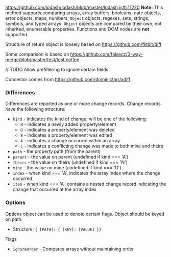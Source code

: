https://github.com/lodash/lodash/blob/master/lodash.js#L11220
**Note:** This method supports comparing arrays, array buffers, booleans,
    date objects, error objects, maps, numbers, `Object` objects, regexes,
    sets, strings, symbols, and typed arrays. `Object` objects are compared
    by their own, not inherited, enumerable properties. Functions and DOM
    nodes are **not** supported.

Structure of return object is loosely based on https://github.com/flitbit/diff

Some comparison is based on https://github.com/falsecz/3-way-merge/blob/master/test/test.coffee

// TODO Allow prefiltering to ignore certain fields

Concestor comes from https://github.com/dominictarr/xdiff

### Differences

Differences are reported as one or more change records. Change records have the following structure:

* `kind` - indicates the kind of change; will be one of the following:
    * `N` - indicates a newly added property/element
    * `D` - indicates a property/element was deleted
    * `E` - indicates a property/element was edited
    * `A` - indicates a change occurred within an array
    * `C` - indicates a conflicting change was made to both mine and theirs
* `path` - the property path (from the parent)
* `parent` - the value on parent (undefined if kind === 'A')
* `theirs` - the value on theirs (undefined if kind === 'N')
* `mine` - the value on mine (undefined if kind === 'D')
* `index` - when kind === 'A', indicates the array index where the change occurred
* `item` - when kind === 'A', contains a nested change record indicating the change that occurred at the array index

### Options
Options object can be used to denote certain flags.  Object should be keyed on path.

* Structure: `{ [PATH]: { [KEY]: [VALUE] }}`

Flags
* `ignoreOrder` - Compares arrays without maintaining order